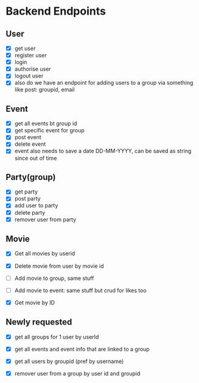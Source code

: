 # Backend Endpoints

## User
- [X] get user
- [X] register user
- [X] login
- [X] authorise user
- [X] logout user
- [X] also do we have an endpoint for adding users to a group via something like post: groupid, email

## Event
- [X] get all events bt group id
- [X] get specific event for group
- [X] post event
- [X] delete event
- [X] event also needs to save a date DD-MM-YYYY, can be saved as string since out of time

## Party(group)
- [X] get party
- [X] post party
- [X] add user to party
- [X] delete party
- [X] remover user from party

## Movie
- [X] Get all movies by userid
- [x] Delete movie from user by movie id
- [ ] Add movie to group, same stuff
- [ ] Add movie to event: same stuff but crud for likes too
- [X] Get movie by ID


## Newly requested
- [X] get all groups for 1 user by userId
- [x] get all events and event info that are linked to a group
- [X] get all users by groupid (pref by username)
- [x] remover user from a group by user id and groupid





